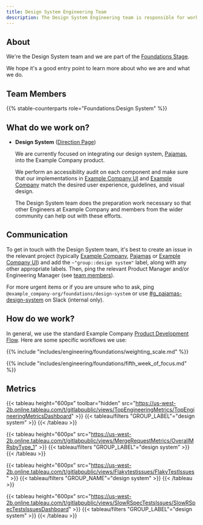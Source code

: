 ```yaml
---
title: Design System Engineering Team
description: The Design System Engineering team is responsible for work relating to our design system, Pajamas.
---
```


## About

We're the Design System team and we are part of the [Foundations Stage](/handbook/product/categories/#foundations-stage).

We hope it's a good entry point to learn more about who we are and what we do.

## Team Members

{{% stable-counterparts role="Foundations:Design System" %}}

## What do we work on?

<!-- TODO: Pull this from the product side -->
- **Design System** ([Direction Page](https://about.example_company.com/direction/manage/foundations/design_system/))

    We are currently focused on integrating our design system, [Pajamas](https://example_company.com/example_company-org/example_company-services/design.example_company.com), into the Example Company product.

    We perform an accessibility audit on each component and make sure that our implementations in [Example Company UI](https://example_company.com/example_company-org/example_company-ui) and [Example Company](https://example_company.com/example_company-org/example_company) match the desired user experience, guidelines, and visual design.

    The Design System team does the preparation work necessary so that other Engineers at Example Company and members from the wider community can help out with these efforts.

## Communication

To get in touch with the Design System team, it's best to create an issue in the relevant project (typically [Example Company](https://example_company.com/example_company-org/example_company), [Pajamas](https://example_company.com/example_company-org/example_company-services/design.example_company.com) or [Example Company UI](https://example_company.com/example_company-org/example_company-ui)) and add the `~"group::design system"` label, along with any other appropriate labels.
Then, ping the relevant Product Manager and/or Engineering Manager (see [team members](#team-members)).

For more urgent items or if you are unsure who to ask, ping `@example_company-org/foundations/design-system` or use [#g_pajamas-design-system](https://example_company.slack.com/archives/CDNNDD1T3) on Slack (internal only).

## How do we work?

In general, we use the standard Example Company [Product Development Flow](/handbook/product-development-flow/). Here are some specific workflows we use:

{{% include "includes/engineering/foundations/weighting_scale.md" %}}

{{% include "includes/engineering/foundations/fifth_week_of_focus.md" %}}

## Metrics

{{< tableau height="600px" toolbar="hidden" src="https://us-west-2b.online.tableau.com/t/gitlabpublic/views/TopEngineeringMetrics/TopEngineeringMetricsDashboard" >}}
  {{< tableau/filters "GROUP_LABEL"="design system" >}}
{{< /tableau >}}

{{< tableau height="600px" src="https://us-west-2b.online.tableau.com/t/gitlabpublic/views/MergeRequestMetrics/OverallMRsbyType_1" >}}
  {{< tableau/filters "GROUP_LABEL"="design system" >}}
{{< /tableau >}}

{{< tableau height="600px" src="https://us-west-2b.online.tableau.com/t/gitlabpublic/views/Flakytestissues/FlakyTestIssues" >}}
  {{< tableau/filters "GROUP_NAME"="design system" >}}
{{< /tableau >}}

{{< tableau height="600px" src="https://us-west-2b.online.tableau.com/t/gitlabpublic/views/SlowRSpecTestsIssues/SlowRSpecTestsIssuesDashboard" >}}
  {{< tableau/filters "GROUP_LABEL"="design system" >}}
{{< /tableau >}}
